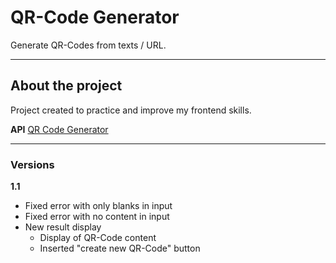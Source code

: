 # QR-Code Generator

Generate QR-Codes from texts / URL.

---

## About the project

Project created to practice and improve my frontend skills.

**API**
[QR Code Generator](https://goqr.me)

---

### Versions

**1.1**

- ⁠Fixed error with only blanks in input
- ⁠⁠Fixed error with no content in input
- New result display
  - ⁠⁠Display of QR-Code content
  - Inserted "⁠create new QR-Code" button
